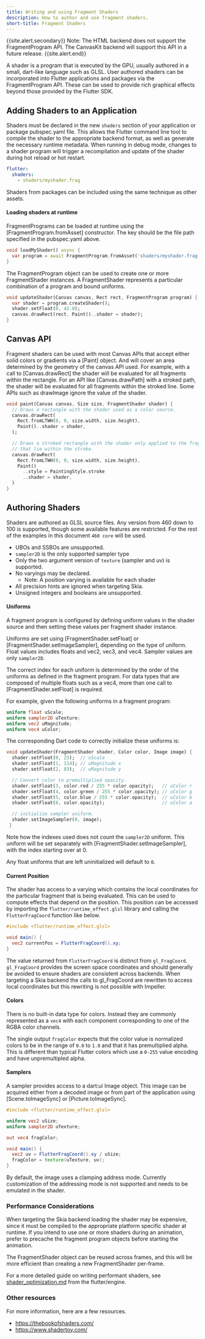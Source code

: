 ```yaml
---
title: Writing and using Fragment Shaders
description: How to author and use fragment shaders.
short-title: Fragment Shaders
---
```


{{site.alert.secondary}}
Note: The HTML backend does not support the FragmentProgram API. The CanvasKit
backend will support this API in a future release.
{{site.alert.end}}

A shader is a program that is executed by the GPU, usually authored in a small,
dart-like language such as GLSL. User authored shaders can be incorporated into
Flutter applications and packages via the FragmentProgram API. These can be
used to provide rich graphical effects beyond those provided by the Flutter SDK.

## Adding Shaders to an Application

Shaders must be declared in the new `shaders` section of your application or
package pubspec.yaml file. This allows the Flutter command line tool to compile
the shader to the appropriate backend format, as well as generate the necessary
runtime metadata. When running in debug mode, changes to a shader program will
trigger a recompilation and update of the shader during hot reload or hot
restart.

```yaml
flutter:
  shaders:
    - shaders/myshader.frag
```

Shaders from packages can be included using the same technique as other assets.

#### Loading shaders at runtime

FragmentPrograms can be loaded at runtime using the [FragmentProgram.fromAsset]
constructor. The key should be the file path specified in the pubspec.yaml
above.

```dart
void loadMyShader() async {
  var program = await FragmentProgram.fromAsset('shaders/myshader.frag');
}
```

The FragmentProgram object can be used to create one or more FragmentShader
instances. A FragmentShader represents a particular combination of a
program and bound uniforms.

```dart
void updateShader(Canvas canvas, Rect rect, FragmentProgram program) {
  var shader = program.createShader();
  shader.setFloat(0, 42.0);
  canvas.drawRect(rect, Paint()..shader = shader);
}
```

## Canvas API

Fragment shaders can be used with most Canvas APIs that accept either solid
colors or gradients via a [Paint] object. And will cover an area determined
by the geometry of the canvas API used. For example, with a call to
[Canvas.drawRect] the shader will be evaluated for all fragments within
the rectangle. For an API like [Canvas.drawPath] with a stroked path, the
shader will be evaluated for all fragments within the stroked line. Some
APIs such as drawImage ignore the value of the shader.

```dart
void paint(Canvas canvas, Size size, FragmentShader shader) {
  // Draws a rectangle with the shader used as a color source.
  canvas.drawRect(
    Rect.fromLTWH(0, 0, size.width, size.height),
    Paint()..shader = shader,
  );

  // Draws a stroked rectangle with the shader only applied to the fragments
  // that lie within the stroke.
  canvas.drawRect(
    Rect.fromLTWH(0, 0, size.width, size.height),
    Paint()
      ..style = PaintingStyle.stroke
      ..shader = shader,
  )
}

```

## Authoring Shaders

Shaders are authored as GLSL source files. Any version from 460 down to 100
is supported, though some available features are restricted. For the rest
of the examples in this document `460 core` will be used.

* UBOs and SSBOs are unsupported.
* `sampler2D` is the only supported sampler type
* Only the two argument version of `texture` (sampler and uv) is supported.
* No varyings may be declared.
  * Note: A position varying is available for each shader
* All precision hints are ignored when targeting Skia.
* Unsigned integers and booleans are unsupported.

#### Uniforms

A fragment program is configured by defining uniform values in the shader
source and then setting these values per fragment shader instance.

Uniforms are set using [FragmentShader.setFloat] or
[FragmentShader.setImageSampler], depending on the type of uniform. Float values
includes floats and vec2, vec3, and vec4. Sampler values are only `sampler2D`.

The correct index for each uniform is determined by the order of the uniforms
as defined in the fragment program. For data types that are composed of
multiple floats such as a vec4, more than one call to [FragmentShader.setFloat]
is required.

For example, given the following uniforms in a fragment program:

```glsl
uniform float uScale;
uniform sampler2D uTexture;
uniform vec2 uMagnitude;
uniform vec4 uColor;
```

The corresponding Dart code to correctly initialize these uniforms is:

```dart
void updateShader(FragmentShader shader, Color color, Image image) {
  shader.setFloat(0, 23);  // uScale
  shader.setFloat(1, 114); // uMagnitude x
  shader.setFloat(2, 83);  // uMagnitude y

  // Convert color to premultiplied opacity.
  shader.setFloat(3, color.red / 255 * color.opacity);   // uColor r
  shader.setFloat(4, color.green / 255 * color.opacity); // uColor g
  shader.setFloat(5, color.blue / 255 * color.opacity);  // uColor b
  shader.setFloat(6, color.opacity);                     // uColor a

  // initialize sampler uniform.
  shader.setImageSampler(0, image);
 }
 ```

Note how the indexes used does not count the `sampler2D` uniform. This uniform
will be set separately with [FragmentShader.setImageSampler], with the
index starting over at 0.

Any float uniforms that are left uninitialized will default to `0`.

#### Current Position

The shader has access to a varying which contains the local coordinates for
the particular fragment that is being evaluated. This can be used to compute
effects that depend on the position. This position can be accessed by
importing the `flutter/runtime_effect.glsl` library and calling the
`FlutterFragCoord` function like below.

```glsl
#include <flutter/runtime_effect.glsl>

void main() {
  vec2 currentPos = FlutterFragCoord().xy;
}
```

The value returned from `FlutterFragCoord` is distinct from `gl_FragCoord`.
`gl_FragCoord` provides the screen space coordinates and should generally be
avoided to ensure shaders are consistent across backends. When targeting a
Skia backend the calls to gl_FragCoord are rewritten to access local
coordinates but this rewriting is not possible with Impeller.

#### Colors

There is no built-in data type for colors. Instead they are commonly
represented as a `vec4` with each component corresponding to one of the RGBA
color channels.

The single output `fragColor` expects that the color value is normalized colors
to be in the range of `0.0` to `1.0` and that it has premultiplied alpha. This
is different than typical Flutter colors which use a `0-255` value encoding and
have unpremultipled alpha.

#### Samplers

A sampler provides access to a dart:ui Image object. This image can be acquired
either from a decoded image or from part of the application using
[Scene.toImageSync] or [Picture.toImageSync].

```glsl
#include <flutter/runtime_effect.glsl>

uniform vec2 uSize;
uniform sampler2D uTexture;

out vec4 fragColor;

void main() {
  vec2 uv = FlutterFragCoord().xy / uSize;
  fragColor = texture(uTexture, uv);
}
```

By default, the image uses a clamping address mode. Currently customization of
the addressing mode is not supported and needs to be emulated in the shader.

### Performance Considerations

When targeting the Skia backend loading the shader may be expensive, since it
must be compiled to the appropriate platform specific shader at runtime. If you
intend to use one or more shaders during an animation, prefer to precache the
fragment program objects before starting the animation.

The FragmentShader object can be reused across frames, and this will be more
efficient than creating a new FragmentShader per-frame.

For a more detailed guide on writing performant shaders, see
[shader_optimization.md] from the flutter/engine.

### Other resources

For more information, here are a few resources.

* https://thebookofshaders.com/
* https://www.shadertoy.com/

[shader_optimization.md]: https://github.com/flutter/engine/blob/main/impeller/docs/shader_optimization.md
[`Canvas`]: {{site.api}}/flutter/dart-ui/Canvas-class.html
[`Scene`]: {{site.api}}/flutter/dart-ui/Scene-class.html
[`FragmentProgram`]: {{site.api}}/flutter/dart-ui/FragmentProgram-class.html
[`FragmentShader`]: {{site.api}}/flutter/dart-ui/FragmentShader-class.html
